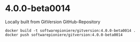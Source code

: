 # 4.0.0-beta0014

Locally built from GitVersion GitHub-Repository

```
docker build -t softwarepioniere/gitversion:4.0.0-beta0014 .
docker push softwarepioniere/gitversion:4.0.0-beta0014

```

